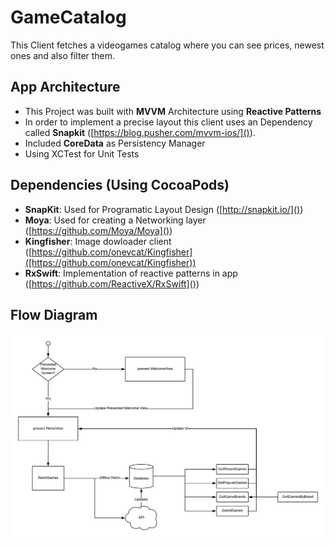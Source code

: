 #  GameCatalog
 

This Client fetches a videogames catalog where you can see prices, newest ones and also filter them.

## App Architecture

- This Project was built with **MVVM** Architecture using **Reactive Patterns**
- In order to implement a precise layout this client uses an Dependency called **Snapkit** ([https://blog.pusher.com/mvvm-ios/]()).
- Included **CoreData** as Persistency Manager
- Using XCTest for Unit Tests

## Dependencies (Using CocoaPods)
- **SnapKit**: Used for Programatic Layout Design ([http://snapkit.io/]())
- **Moya**: Used for creating a Networking layer ([https://github.com/Moya/Moya]())
- **Kingfisher**: Image dowloader client ([https://github.com/onevcat/Kingfisher]([https://github.com/onevcat/Kingfisher))
- **RxSwift**: Implementation of reactive patterns in app ([https://github.com/ReactiveX/RxSwift]())

## Flow Diagram

![](fetchGamesDiagram.png)
